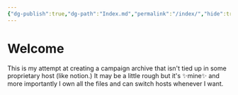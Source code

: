 ```yaml
---
{"dg-publish":true,"dg-path":"Index.md","permalink":"/index/","hide":true,"tags":["gardenEntry"],"updated":"2023-10-29T14:09:24.273-04:00"}
---
```


# Welcome
This is my attempt at creating a campaign archive that isn't tied up in some proprietary host (like notion.) It may be a little rough but it's ✨mine✨ and more importantly I own all the files and can switch hosts whenever I want.
